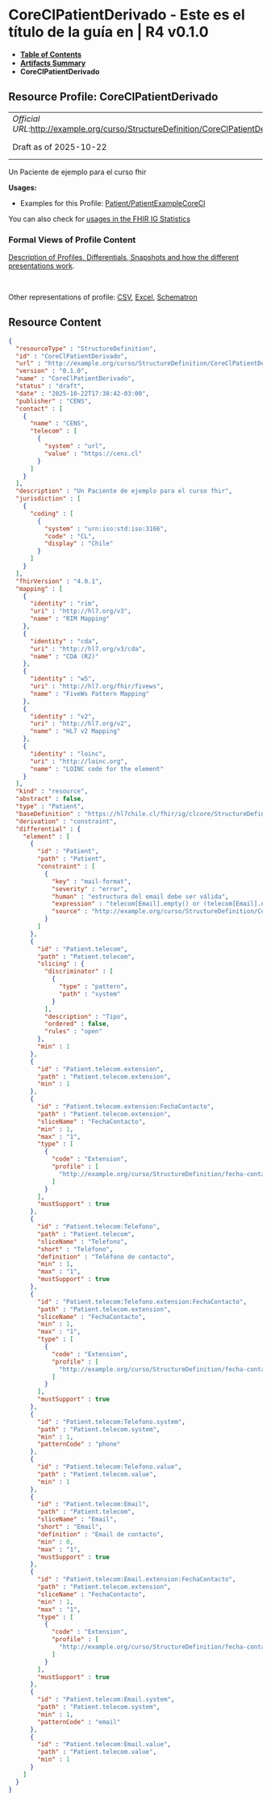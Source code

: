 # CoreClPatientDerivado - Este es el título de la guía en | R4 v0.1.0

* [**Table of Contents**](toc.md)
* [**Artifacts Summary**](artifacts.md)
* **CoreClPatientDerivado**

## Resource Profile: CoreClPatientDerivado 

| | |
| :--- | :--- |
| *Official URL*:http://example.org/curso/StructureDefinition/CoreClPatientDerivado | *Version*:0.1.0 |
| Draft as of 2025-10-22 | *Computable Name*:CoreClPatientDerivado |

 
Un Paciente de ejemplo para el curso fhir 

**Usages:**

* Examples for this Profile: [Patient/PatientExampleCoreCl](Patient-PatientExampleCoreCl.md)

You can also check for [usages in the FHIR IG Statistics](https://packages2.fhir.org/xig/fhir.example.curso|current/StructureDefinition/CoreClPatientDerivado)

### Formal Views of Profile Content

 [Description of Profiles, Differentials, Snapshots and how the different presentations work](http://build.fhir.org/ig/FHIR/ig-guidance/readingIgs.html#structure-definitions). 

 

Other representations of profile: [CSV](StructureDefinition-CoreClPatientDerivado.csv), [Excel](StructureDefinition-CoreClPatientDerivado.xlsx), [Schematron](StructureDefinition-CoreClPatientDerivado.sch) 



## Resource Content

```json
{
  "resourceType" : "StructureDefinition",
  "id" : "CoreClPatientDerivado",
  "url" : "http://example.org/curso/StructureDefinition/CoreClPatientDerivado",
  "version" : "0.1.0",
  "name" : "CoreClPatientDerivado",
  "status" : "draft",
  "date" : "2025-10-22T17:38:42-03:00",
  "publisher" : "CENS",
  "contact" : [
    {
      "name" : "CENS",
      "telecom" : [
        {
          "system" : "url",
          "value" : "https://cens.cl"
        }
      ]
    }
  ],
  "description" : "Un Paciente de ejemplo para el curso fhir",
  "jurisdiction" : [
    {
      "coding" : [
        {
          "system" : "urn:iso:std:iso:3166",
          "code" : "CL",
          "display" : "Chile"
        }
      ]
    }
  ],
  "fhirVersion" : "4.0.1",
  "mapping" : [
    {
      "identity" : "rim",
      "uri" : "http://hl7.org/v3",
      "name" : "RIM Mapping"
    },
    {
      "identity" : "cda",
      "uri" : "http://hl7.org/v3/cda",
      "name" : "CDA (R2)"
    },
    {
      "identity" : "w5",
      "uri" : "http://hl7.org/fhir/fivews",
      "name" : "FiveWs Pattern Mapping"
    },
    {
      "identity" : "v2",
      "uri" : "http://hl7.org/v2",
      "name" : "HL7 v2 Mapping"
    },
    {
      "identity" : "loinc",
      "uri" : "http://loinc.org",
      "name" : "LOINC code for the element"
    }
  ],
  "kind" : "resource",
  "abstract" : false,
  "type" : "Patient",
  "baseDefinition" : "https://hl7chile.cl/fhir/ig/clcore/StructureDefinition/CorePacienteCl",
  "derivation" : "constraint",
  "differential" : {
    "element" : [
      {
        "id" : "Patient",
        "path" : "Patient",
        "constraint" : [
          {
            "key" : "mail-format",
            "severity" : "error",
            "human" : "estructura del email debe ser válida",
            "expression" : "telecom[Email].empty() or (telecom[Email].exists() and telecom[Email].value.matches('^([a-z0-9_.-]+)@([a-z.-]+).([a-z.]{2,6})$'))",
            "source" : "http://example.org/curso/StructureDefinition/CoreClPatientDerivado"
          }
        ]
      },
      {
        "id" : "Patient.telecom",
        "path" : "Patient.telecom",
        "slicing" : {
          "discriminator" : [
            {
              "type" : "pattern",
              "path" : "system"
            }
          ],
          "description" : "Tipo",
          "ordered" : false,
          "rules" : "open"
        },
        "min" : 1
      },
      {
        "id" : "Patient.telecom.extension",
        "path" : "Patient.telecom.extension",
        "min" : 1
      },
      {
        "id" : "Patient.telecom.extension:FechaContacto",
        "path" : "Patient.telecom.extension",
        "sliceName" : "FechaContacto",
        "min" : 1,
        "max" : "1",
        "type" : [
          {
            "code" : "Extension",
            "profile" : [
              "http://example.org/curso/StructureDefinition/fecha-contacto"
            ]
          }
        ],
        "mustSupport" : true
      },
      {
        "id" : "Patient.telecom:Telefono",
        "path" : "Patient.telecom",
        "sliceName" : "Telefono",
        "short" : "Teléfono",
        "definition" : "Teléfono de contacto",
        "min" : 1,
        "max" : "1",
        "mustSupport" : true
      },
      {
        "id" : "Patient.telecom:Telefono.extension:FechaContacto",
        "path" : "Patient.telecom.extension",
        "sliceName" : "FechaContacto",
        "min" : 1,
        "max" : "1",
        "type" : [
          {
            "code" : "Extension",
            "profile" : [
              "http://example.org/curso/StructureDefinition/fecha-contacto"
            ]
          }
        ],
        "mustSupport" : true
      },
      {
        "id" : "Patient.telecom:Telefono.system",
        "path" : "Patient.telecom.system",
        "min" : 1,
        "patternCode" : "phone"
      },
      {
        "id" : "Patient.telecom:Telefono.value",
        "path" : "Patient.telecom.value",
        "min" : 1
      },
      {
        "id" : "Patient.telecom:Email",
        "path" : "Patient.telecom",
        "sliceName" : "Email",
        "short" : "Email",
        "definition" : "Email de contacto",
        "min" : 0,
        "max" : "1",
        "mustSupport" : true
      },
      {
        "id" : "Patient.telecom:Email.extension:FechaContacto",
        "path" : "Patient.telecom.extension",
        "sliceName" : "FechaContacto",
        "min" : 1,
        "max" : "1",
        "type" : [
          {
            "code" : "Extension",
            "profile" : [
              "http://example.org/curso/StructureDefinition/fecha-contacto"
            ]
          }
        ],
        "mustSupport" : true
      },
      {
        "id" : "Patient.telecom:Email.system",
        "path" : "Patient.telecom.system",
        "min" : 1,
        "patternCode" : "email"
      },
      {
        "id" : "Patient.telecom:Email.value",
        "path" : "Patient.telecom.value",
        "min" : 1
      }
    ]
  }
}

```
